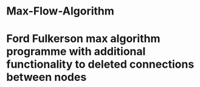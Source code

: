 # Max-Flow-Algorithm
# Ford Fulkerson max algorithm programme with additional functionality to deleted connections between nodes
